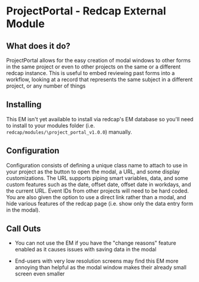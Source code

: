 # ProjectPortal - Redcap External Module

## What does it do?

ProjectPortal allows for the easy creation of modal windows to other forms in the same project or even to other projects on the same or a different redcap instance. This is useful to embed reviewing past forms into a workflow, looking at a record that represents the same subject in a different project, or any number of things

## Installing

This EM isn't yet available to install via redcap's EM database so you'll need to install to your modules folder (i.e. `redcap/modules/\project_portal_v1.0.0`) manually.

## Configuration

Configuration consists of defining a unique class name to attach to use in your project as the button to open the modal, a URL, and some display customizations. The URL supports piping smart variables, data, and some custom features such as the date, offset date, offset date in workdays, and the current URL. Event IDs from other projects will need to be hard coded. You are also given the option to use a direct link rather than a modal, and hide various features of the redcap page (i.e. show only the data entry form in the modal).

## Call Outs

* You can not use the EM if you have the "change reasons" feature enabled as it causes issues with saving data in the modal

* End-users with very low resolution screens may find this EM more annoying than helpful as the modal window makes their already small screen even smaller
